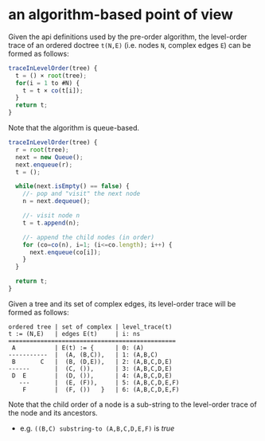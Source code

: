 
<!-- ======================================================================= -->
# an algorithm-based point of view

Given the api definitions used by the pre-order algorithm, the level-order
trace of an ordered doctree `t(N,E)` (i.e. nodes `N`, complex edges `E`)
can be formed as follows:

```js
traceInLevelOrder(tree) {
  t = () × root(tree);
  for(i = 1 to #N) {
    t = t × co(t[i]);
  }
  return t;
}
```

Note that the algorithm is queue-based.

```js
traceInLevelOrder(tree) {
  r = root(tree);
  next = new Queue();
  next.enqueue(r);
  t = ();

  while(next.isEmpty() == false) {
    //- pop and "visit" the next node
    n = next.dequeue();

    //- visit node n
    t = t.append(n);

    //- append the child nodes (in order)
    for (co=co(n), i=1; (i<=co.length); i++) {
      next.enqueue(co[i]);
    }
  }

  return t;
}
```

Given a tree and its set of complex edges,
its level-order trace will be formed as follows:

```
ordered tree | set of complex | level_trace(t)
t := (N,E)   | edges E(t)     | i: ns
===============================================
 A           | E(t) := {      | 0: (A)
-----------  |  (A, (B,C)),   | 1: (A,B,C)
 B       C   |  (B, (D,E)),   | 2: (A,B,C,D,E)
------       |  (C, ()),      | 3: (A,B,C,D,E)
 D  E        |  (D, ()),      | 4: (A,B,C,D,E)
   ---       |  (E, (F)),     | 5: (A,B,C,D,E,F)
    F        |  (F, ())   }   | 6: (A,B,C,D,E,F)
```

Note that the child order of a node is a sub-string
to the level-order trace of the node and its ancestors.

* e.g. `((B,C) substring-to (A,B,C,D,E,F)` is *true*
